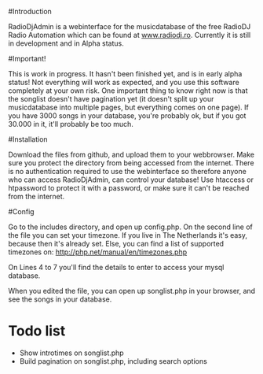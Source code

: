 #Introduction

RadioDjAdmin is a webinterface for the musicdatabase of the free RadioDJ Radio Automation which can be found at www.radiodj.ro. Currently it is still in development and in Alpha status. 

#Important!

This is work in progress. It hasn't been finished yet, and is in early alpha status! Not everything will work as expected, and you use this software completely at your own risk. One important thing to know right now is that the songlist doesn't have pagination yet (it doesn't split up your musicdatabase into multiple pages, but everything comes on one page). If you have 3000 songs in your database, you're probably ok, but if you got 30.000 in it, it'll probably be too much. 

#Installation

Download the files from github, and upload them to your webbrowser. Make sure you protect the directory from being accessed from the internet. There is no authentication required to use the webinterface so therefore anyone who can access RadioDjAdmin, can control your database! Use htaccess or htpassword to protect it with a password, or make sure it can't be reached from the internet. 

#Config

Go to the includes directory, and open up config.php. On the second line of the file you can set your timezone. If you live in The Netherlands it's easy, because then it's already set. Else, you can find a list of supported timezones on: http://php.net/manual/en/timezones.php

On Lines 4 to 7 you'll find the details to enter to access your mysql database. 

When you edited the file, you can open up songlist.php in your browser, and see the songs in your database. 

# Todo list
* Show introtimes on songlist.php
* Build pagination on songlist.php, including search options

